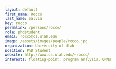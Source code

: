 ```yaml
---
layout: default
first_name: Rocco
last_name: Salvia
key: rocco
permalink: /persons/rocco/
role: phdstudent
email: rocco@cs.utah.edu
image: /assets/images/people/rocco.jpg
organization: University of Utah
position: PhD Student
website: http://www.cs.utah.edu/~rocco/
interests: floating-point, program analysis, QNNs
---
```


